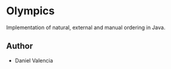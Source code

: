 # Olympics

Implementation of natural, external and manual ordering in Java.

## Author
* Daniel Valencia

